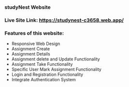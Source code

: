 ### studyNest Website
### Live Site Link: https://studynest-c3658.web.app/
### Features of this website:
* Responsive Web Design
* Assignment Create
* Assignment Details
* Assignment delete and Update Functionality
* Assignment Take Functionality
* Specific User Mark Assignment Functionality
* Login and Registration Functionality
* Integrate Authentication System
